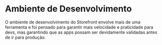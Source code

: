 # Ambiente de Desenvolvimento

O ambiente de desenvolvimento do Storefront envolve mais de uma ferramenta e foi pensado para garantir mais velocidade e praticidade para devs, mas garantindo que as apps possam ser devidamente validadas antes de ir para produção.

  
